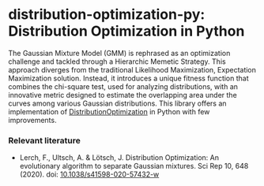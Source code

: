 # distribution-optimization-py: Distribution Optimization in Python

The Gaussian Mixture Model (GMM) is rephrased as an optimization challenge and tackled through a Hierarchic Memetic Strategy. This approach diverges from the traditional Likelihood Maximization, Expectation Maximization solution. Instead, it introduces a unique fitness function that combines the chi-square test, used for analyzing distributions, with an innovative metric designed to estimate the overlapping area under the curves among various Gaussian distributions. This library offers an implementation of [DistributionOptimization](https://cran.r-project.org/web/packages/DistributionOptimization/index.html) in Python with few improvements.

### Relevant literature
- Lerch, F., Ultsch, A. & Lötsch, J. Distribution Optimization: An evolutionary algorithm to separate Gaussian mixtures. Sci Rep 10, 648 (2020). doi: [10.1038/s41598-020-57432-w](https://doi.org/10.1038/s41598-020-57432-w)
